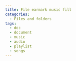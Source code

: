 ```yaml
---
title: File earmark music fill
categories:
  - Files and folders
tags:
  - doc
  - document
  - music
  - audio
  - playlist
  - songs
---
```

